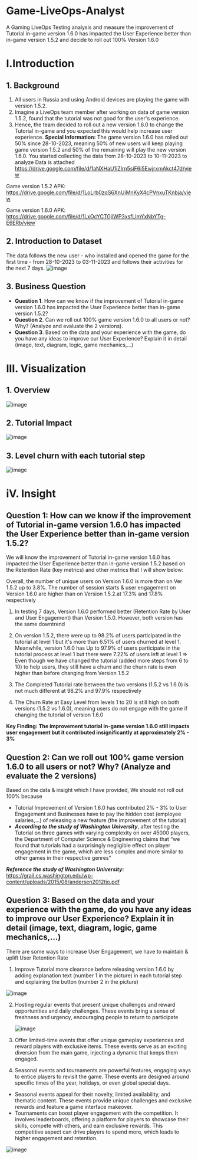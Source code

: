 # Game-LiveOps-Analyst
A Gaming LiveOps Testing analysis and measure the improvement of Tutorial in-game version 1.6.0 has impacted the User Experience better than in-game version 1.5.2 and decide to roll out 100% Version 1.6.0
# I.Introduction
## 1. Background
1. All users in Russia and using Android devices are playing the game with version 1.5.2.
2. Imagine a LiveOps team member after working on data of game version 1.5.2, found that the tutorial was not good for the user's experience.
3. Hence, the team decided to roll out a new version 1.6.0 to change the Tutorial in-game and you expected this would help increase user experience.
**Special Information:**
The game version 1.6.0 has rolled out 50% since 28-10-2023, meaning 50% of new users will keep playing game version 1.5.2 and 50% of the remaining will play the new version 1.6.0.
You started collecting the data from 28-10-2023 to 10-11-2023 to analyze Data is attached 
https://drive.google.com/file/d/1aNXHaU1iZIrn5siF6i5EwjrxmAkct47d/view

Game version 1.5.2 APK: https://drive.google.com/file/d/1LoLrb0zqS6XnUiMnKyX4cPVnxuTKnbja/view

Game version 1.6.0 APK: https://drive.google.com/file/d/1LxOcYCTGjlWP3xsfLImYxNbYTg-E6ERb/view

## 2. Introduction to Dataset
The data follows the new user - who installed and opened the game for the first time - from 28-10-2023 to 03-11-2023 and follows their activities for the next 7 days.
![image](https://github.com/uyennguyen307/Game-LiveOps-Analyst/assets/162019618/dba7874d-0588-4c70-ac7d-7046195b8b49)

## 3. Business Question
- **Question 1**. How can we know if the improvement of Tutorial in-game version 1.6.0 has impacted the User Experience better than in-game version 1.5.2?
- **Question 2**. Can we roll out 100% game version 1.6.0 to all users or not? Why? (Analyze and evaluate the 2 versions).
- **Question 3**. Based on the data and your experience with the game, do you have any ideas to improve our User Experience? Explain it in detail
(image, text, diagram, logic, game mechanics,...)
# III. Visualization
## 1. Overview
![image](https://github.com/uyennguyen307/Game-LiveOps-Analyst/assets/162019618/c755871b-0c54-493a-b0d3-48fec7157ccb)

## 2. Tutorial Impact
![image](https://github.com/uyennguyen307/Game-LiveOps-Analyst/assets/162019618/b2270a60-5dea-46a4-aff5-7e657d23983b)

## 3. Level churn with each tutorial step
![image](https://github.com/uyennguyen307/Game-LiveOps-Analyst/assets/162019618/3eb98630-f4d7-43d0-8184-d24484911ae6)

# iV. Insight
## Question 1: How can we know if the improvement of Tutorial in-game version 1.6.0 has impacted the User Experience better than in-game version 1.5.2?

We will know the improvement of Tutorial in-game version 1.6.0 has impacted the User Experience better than in-game version 1.5.2 based on the Retention Rate (key metrics) and other metrics that I will show below:

Overall, the number of unique users on Version 1.6.0 is more than on Ver 1.5.2 up to 3.8%. The number of session starts & user engagement on Version 1.6.0 are higher than on Version 1.5.2.at 17.3% and 17.8% respectively

1. In testing 7 days, Version 1.6.0 performed better (Retention Rate by User and User Engagement) than Version 1.5.0. However, both version has the same downtrend 

2. On version 1.5.2, there were up to 98.2% of users participated in the tutorial at level 1 but it's more than 6.51% of users churned at level 1. Meanwhile, version 1.6.0 has Up to 97.9% of users participate in the tutorial process at level 1 but there were 7.22% of users left at level 1 => Even though we have changed the tutorial (added more steps from 6 to 10) to help users, they still have a churn and the churn rate is even higher than before changing from Version 1.5.2

3. The Completed Tutorial rate between the two versions (1.5.2 vs 1.6.0) is not much different at 98.2% and 97.9% respectively

4. The Churn Rate at Easy Level from levels 1 to 20 is still high on both versions (1.5.2 vs 1.6.0), meaning users do not engage with the game if changing the tutorial of version 1.6.0

**Key Finding: The improvement tutorial in-game version 1.6.0 still impacts user engagement but it contributed insignificantly at approximately 2% - 3%**

## Question 2: Can we roll out 100% game version 1.6.0 to all users or not? Why? (Analyze and evaluate the 2 versions)

Based on the data & insight which I have provided, We should not roll out 100% because 
- Tutorial Improvement of Version 1.6.0 has contributed 2% - 3% to User Engagement and Businesses have to pay the hidden cost (employee salaries,...) of releasing a new feature (the improvement of the tutorial)
- _**According to the study of Washington University**_, after testing the Tutorial on three games with varying complexity on over 45000 players, the Department of Computer Science & Engineering claims that “we found that tutorials had a surprisingly negligible effect on player engagement in the game, which are less complex and more similar to other games in their respective genres”

_**Reference the study of Washington University:**_ https://grail.cs.washington.edu/wp-content/uploads/2015/08/andersen2012tio.pdf

## Question 3: Based on the data and your experience with the game, do you have any ideas to improve our User Experience? Explain it in detail (image, text, diagram, logic, game mechanics,...)
There are some ways to increase User Engagement, we have to maintain & uplift User Retention Rate

1. Improve Tutorial more clearance before releasing version 1.6.0 by adding explanation text (number 1 in the picture) in each tutorial step and explaining the button (number 2 in the picture)
  
  ![image](https://github.com/uyennguyen307/Game-LiveOps-Analyst/assets/162019618/5202c68e-cb42-4afa-a480-6e4db3c3ac00)
  
2. Hosting regular events that present unique challenges and reward opportunities and daily challenges. These events bring a sense of freshness and urgency, encouraging people to return to participate

   ![image](https://github.com/uyennguyen307/Game-LiveOps-Analyst/assets/162019618/a9581511-705d-45e5-9d89-1e2e5eedf2c9)

3. Offer limited-time events that offer unique gameplay experiences and reward players with exclusive items. These events serve as an exciting diversion from the main game, injecting a dynamic that keeps them engaged.
4. Seasonal events and tournaments are powerful features, engaging ways to entice players to revisit the game. These events are designed around specific times of the year, holidays, or even global special days.
  + Seasonal events appeal for their novelty, limited availability, and thematic content. These events provide unique challenges and exclusive rewards and feature a game interface makeover.
  + Tournaments can boost player engagement with the competition. It involves leaderboards, offering a platform for players to showcase their skills, compete with others, and earn exclusive rewards. This competitive aspect can drive players to spend more, which leads to higher engagement and retention.

   ![image](https://github.com/uyennguyen307/Game-LiveOps-Analyst/assets/162019618/0395181b-57a2-48b7-a050-954309c6bc6a)




